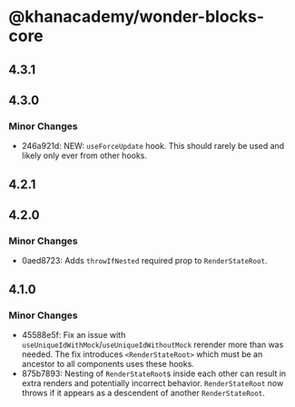 # @khanacademy/wonder-blocks-core

## 4.3.1

## 4.3.0

### Minor Changes

-   246a921d: NEW: `useForceUpdate` hook. This should rarely be used and likely only ever from other hooks.

## 4.2.1

## 4.2.0

### Minor Changes

-   0aed8723: Adds `throwIfNested` required prop to `RenderStateRoot`.

## 4.1.0

### Minor Changes

-   45588e5f: Fix an issue with `useUniqueIdWithMock`/`useUniqueIdWithoutMock`
    rerender more than was needed. The fix introduces `<RenderStateRoot>`
    which must be an ancestor to all components uses these hooks.
-   875b7893: Nesting of `RenderStateRoot`s inside each other can result in extra renders
    and potentially incorrect behavior. `RenderStateRoot` now throws if it
    appears as a descendent of another `RenderStateRoot`.
